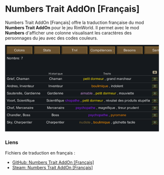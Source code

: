 # Numbers Trait AddOn [Français]

Numbers Trait AddOn [Français] offre la traduction française du mod **Numbers Trait AddOn** pour le jeu RimWorld. Il permet avec le mod **Numbers** d'afficher une colonne visualisant les caractères des personnages du jeu avec des codes couleurs.

![Main Image](./About/Preview.png)

### Liens

Fichiers de traduction en français :
- [GitHub: Numbers Trait AddOn [Français]](https://github.com/b606/NumbersTraitAddOn-Francais/releases/latest)
- [Steam: Numbers Trait AddOn [Français]](https://steamcommunity.com/sharedfiles/filedetails/?id=2286691905)

